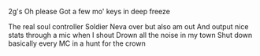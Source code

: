 2g's
Oh please
Got a few mo' keys in deep freeze

The real soul controller
Soldier
Neva over but also am out 
And output nice stats through a mic when I shout
Drown all the noise in my town
Shut down basically every MC in a hunt for the crown
